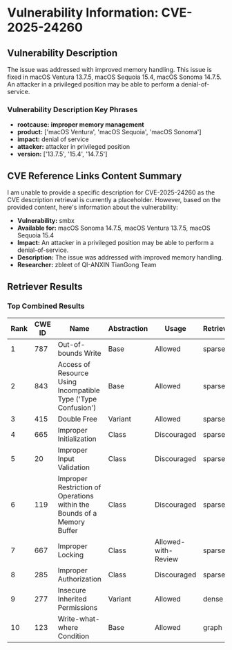# Vulnerability Information: CVE-2025-24260

## Vulnerability Description
The issue was addressed with improved memory handling. This issue is fixed in macOS Ventura 13.7.5, macOS Sequoia 15.4, macOS Sonoma 14.7.5. An attacker in a privileged position may be able to perform a denial-of-service.

### Vulnerability Description Key Phrases
- **rootcause:** **improper memory management**
- **product:** ['macOS Ventura', 'macOS Sequoia', 'macOS Sonoma']
- **impact:** denial of service
- **attacker:** attacker in privileged position
- **version:** ['13.7.5', '15.4', '14.7.5']

## CVE Reference Links Content Summary
I am unable to provide a specific description for CVE-2025-24260 as the CVE description retrieval is currently a placeholder. However, based on the provided content, here's information about the vulnerability:

*   **Vulnerability:** smbx
*   **Available for:** macOS Sonoma 14.7.5, macOS Ventura 13.7.5, macOS Sequoia 15.4
*   **Impact:** An attacker in a privileged position may be able to perform a denial-of-service.
*   **Description:** The issue was addressed with improved memory handling.
*   **Researcher:** zbleet of QI-ANXIN TianGong Team

## Retriever Results

### Top Combined Results

| Rank | CWE ID | Name | Abstraction | Usage  | Retrievers | Individual Scores |
|------|--------|------|-------------|-------|------------|-------------------|
| 1 | 787 | Out-of-bounds Write | Base | Allowed | sparse | 0.341 |
| 2 | 843 | Access of Resource Using Incompatible Type ('Type Confusion') | Base | Allowed | sparse | 0.316 |
| 3 | 415 | Double Free | Variant | Allowed | sparse | 0.297 |
| 4 | 665 | Improper Initialization | Class | Discouraged | sparse | 0.295 |
| 5 | 20 | Improper Input Validation | Class | Discouraged | sparse | 0.293 |
| 6 | 119 | Improper Restriction of Operations within the Bounds of a Memory Buffer | Class | Discouraged | sparse | 0.286 |
| 7 | 667 | Improper Locking | Class | Allowed-with-Review | sparse | 0.281 |
| 8 | 285 | Improper Authorization | Class | Discouraged | sparse | 0.270 |
| 9 | 277 | Insecure Inherited Permissions | Variant | Allowed | dense | 0.530 |
| 10 | 123 | Write-what-where Condition | Base | Allowed | graph | 0.003 |

